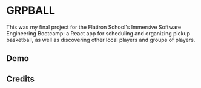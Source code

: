 # GRPBALL
This was my final project for the Flatiron School's Immersive Software Engineering Bootcamp: a React app for scheduling and organizing pickup basketball, as well as discovering other local players and groups of players.

## Demo

## Credits

